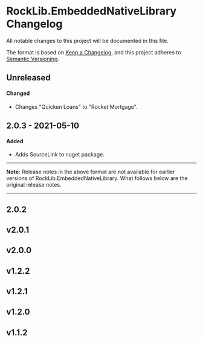 # RockLib.EmbeddedNativeLibrary Changelog

All notable changes to this project will be documented in this file.

The format is based on [Keep a Changelog](https://keepachangelog.com/en/1.0.0/),
and this project adheres to [Semantic Versioning](https://semver.org/spec/v2.0.0.html).

## Unreleased

#### Changed

- Changes "Quicken Loans" to "Rocket Mortgage".

## 2.0.3 - 2021-05-10

#### Added

- Adds SourceLink to nuget package.

----

**Note:** Release notes in the above format are not available for earlier versions of
RockLib.EmbeddedNativeLibrary. What follows below are the original release notes.

----

## 2.0.2

## v2.0.1

## v2.0.0

## v1.2.2

## v1.2.1

## v1.2.0

## v1.1.2
